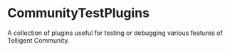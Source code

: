 # CommunityTestPlugins
A collection of plugins useful for testing or debugging various features of Telligent Community.
